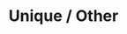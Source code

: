 ---
title: "Unique / Other"
description: "Functions that are so unique, they don't have a category yet"
parent: "other"
---